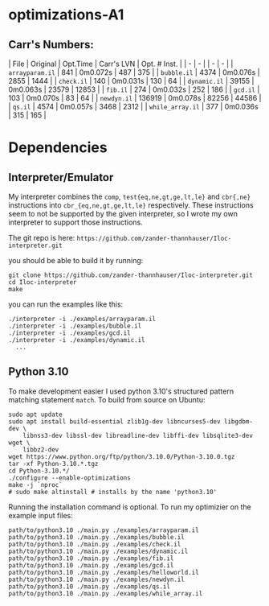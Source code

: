 
# optimizations-A1

## Carr's Numbers:
| File             | Original | Opt.Time | Carr's LVN | Opt. # Inst. |
|  -               |        - |          |          - |            - |
| `arrayparam.il`  |      841 | 0m0.072s |        487 |          375 |
| `bubble.il`      |     4374 | 0m0.076s |       2855 |         1444 |
| `check.il`       |      140 | 0m0.031s |        130 |           64 |
| `dynamic.il`     |    39155 | 0m0.063s |      23579 |        12853 |
| `fib.il`         |      274 | 0m0.032s |        252 |          186 |
| `gcd.il`         |      103 | 0m0.070s |         83 |           64 |
| `newdyn.il`      |   136919 | 0m0.078s |      82256 |        44586 |
| `qs.il`          |     4574 | 0m0.057s |       3468 |         2312 |
| `while_array.il` |      377 | 0m0.036s |        315 |          165 |

# Dependencies

## Interpreter/Emulator
My interpreter combines the `comp`, `test{eq,ne,gt,ge,lt,le}` and `cbr{,ne}`
instructions into `cbr_{eq,ne,gt,ge,lt,le}` respectively. These instructions
seem to not be supported by the given interpreter, so I wrote my own interpreter
to support those instructions.

The git repo is here: `https://github.com/zander-thannhauser/Iloc-interpreter.git`

you should be able to build it by running:

```
git clone https://github.com/zander-thannhauser/Iloc-interpreter.git
cd Iloc-interpreter
make
```

you can run the examples like this:
```
./interpreter -i ./examples/arrayparam.il
./interpreter -i ./examples/bubble.il
./interpreter -i ./examples/gcd.il
./interpreter -i ./examples/dynamic.il
  ...
```

## Python 3.10

To make development easier I used python 3.10's structured pattern matching
statement `match`. To build from source on Ubuntu:

```
sudo apt update
sudo apt install build-essential zlib1g-dev libncurses5-dev libgdbm-dev \
	libnss3-dev libssl-dev libreadline-dev libffi-dev libsqlite3-dev wget \
	libbz2-dev
wget https://www.python.org/ftp/python/3.10.0/Python-3.10.0.tgz
tar -xf Python-3.10.*.tgz
cd Python-3.10.*/
./configure --enable-optimizations
make -j `nproc`
# sudo make altinstall # installs by the name 'python3.10'
```

Running the installation command is optional.
To run my optimizier on the example input files:

```
path/to/python3.10 ./main.py ./examples/arrayparam.il
path/to/python3.10 ./main.py ./examples/bubble.il
path/to/python3.10 ./main.py ./examples/check.il
path/to/python3.10 ./main.py ./examples/dynamic.il
path/to/python3.10 ./main.py ./examples/fib.il
path/to/python3.10 ./main.py ./examples/gcd.il
path/to/python3.10 ./main.py ./examples/helloworld.il
path/to/python3.10 ./main.py ./examples/newdyn.il
path/to/python3.10 ./main.py ./examples/qs.il
path/to/python3.10 ./main.py ./examples/while_array.il
```



















